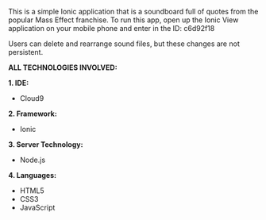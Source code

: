 This is a simple Ionic application that is a soundboard full of quotes from the popular Mass Effect franchise. To run this app, open up the Ionic View application on your mobile phone and enter in the ID: c6d92f18

Users can delete and rearrange sound files, but these changes are not persistent.

**ALL TECHNOLOGIES INVOLVED:**

**1. IDE:** 
  + Cloud9
 
**2. Framework:** 
  + Ionic

**3. Server Technology:** 
  + Node.js

**4. Languages:**
  + HTML5
  + CSS3
  + JavaScript